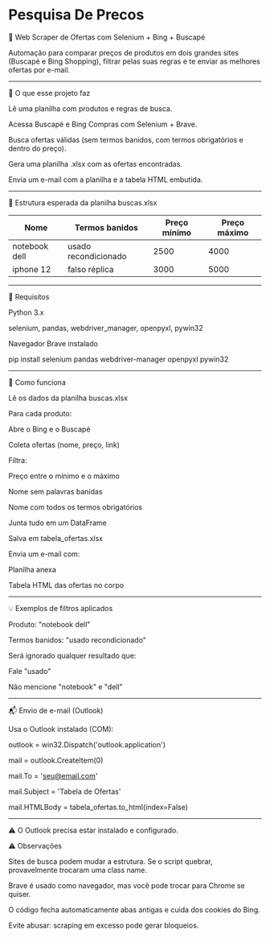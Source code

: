 # Pesquisa De Precos

🛒 Web Scraper de Ofertas com Selenium + Bing + Buscapé

Automação para comparar preços de produtos em dois grandes sites (Buscapé e Bing Shopping), filtrar pelas suas regras e te enviar as melhores ofertas por e-mail.

----------------------------------------------------------------------------------------------------------------

🚀 O que esse projeto faz

Lê uma planilha com produtos e regras de busca.

Acessa Buscapé e Bing Compras com Selenium + Brave.

Busca ofertas válidas (sem termos banidos, com termos obrigatórios e dentro do preço).

Gera uma planilha .xlsx com as ofertas encontradas.

Envia um e-mail com a planilha e a tabela HTML embutida.

----------------------------------------------------------------------------------------------------------------

📁 Estrutura esperada da planilha buscas.xlsx

| Nome          | Termos banidos       | Preço mínimo | Preço máximo |
| ------------- | -------------------- | ------------ | ------------ |
| notebook dell | usado recondicionado | 2500         | 4000         |
| iphone 12     | falso réplica        | 3000         | 5000         |

----------------------------------------------------------------------------------------------------------------

🧰 Requisitos

Python 3.x

selenium, pandas, webdriver_manager, openpyxl, pywin32

Navegador Brave instalado

pip install selenium pandas webdriver-manager openpyxl pywin32

----------------------------------------------------------------------------------------------------------------

🧠 Como funciona

Lê os dados da planilha buscas.xlsx

Para cada produto:

Abre o Bing e o Buscapé

Coleta ofertas (nome, preço, link)

Filtra:

Preço entre o mínimo e o máximo

Nome sem palavras banidas

Nome com todos os termos obrigatórios

Junta tudo em um DataFrame

Salva em tabela_ofertas.xlsx

Envia um e-mail com:

Planilha anexa

Tabela HTML das ofertas no corpo

----------------------------------------------------------------------------------------------------------------

💡 Exemplos de filtros aplicados

Produto: "notebook dell"

Termos banidos: "usado recondicionado"

Será ignorado qualquer resultado que:

Fale "usado"

Não mencione "notebook" e "dell"

----------------------------------------------------------------------------------------------------------------

📬 Envio de e-mail (Outlook)

Usa o Outlook instalado (COM):

outlook = win32.Dispatch('outlook.application')

mail = outlook.CreateItem(0)

mail.To = 'seu@email.com'

mail.Subject = 'Tabela de Ofertas'

mail.HTMLBody = tabela_ofertas.to_html(index=False)

----------------------------------------------------------------------------------------------------------------

⚠️ O Outlook precisa estar instalado e configurado.

⚠️ Observações

Sites de busca podem mudar a estrutura. Se o script quebrar, provavelmente trocaram uma class name.

Brave é usado como navegador, mas você pode trocar para Chrome se quiser.

O código fecha automaticamente abas antigas e cuida dos cookies do Bing.

Evite abusar: scraping em excesso pode gerar bloqueios.


